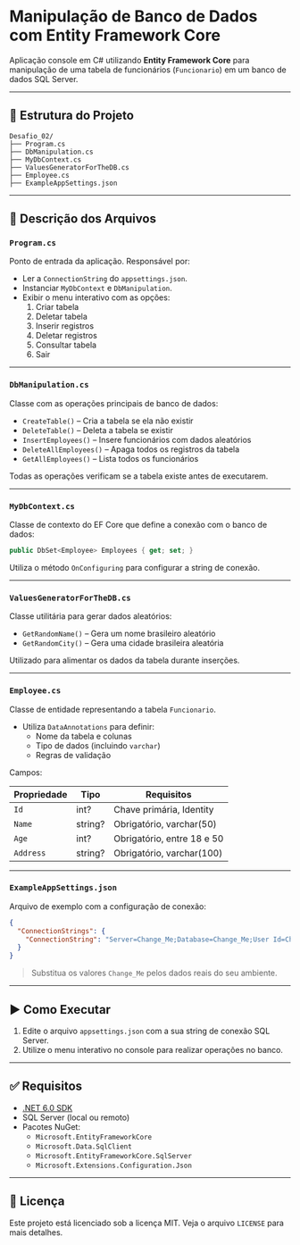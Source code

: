 ﻿# Manipulação de Banco de Dados com Entity Framework Core

Aplicação console em C# utilizando **Entity Framework Core** para manipulação de uma tabela de funcionários (`Funcionario`) em um banco de dados SQL Server.

---

## 📁 Estrutura do Projeto

```
Desafio_02/
├── Program.cs
├── DbManipulation.cs
├── MyDbContext.cs
├── ValuesGeneratorForTheDB.cs
├── Employee.cs
├── ExampleAppSettings.json
```

---

## 📌 Descrição dos Arquivos

### `Program.cs`
Ponto de entrada da aplicação. Responsável por:

- Ler a `ConnectionString` do `appsettings.json`.
- Instanciar `MyDbContext` e `DbManipulation`.
- Exibir o menu interativo com as opções:
  1. Criar tabela  
  2. Deletar tabela  
  3. Inserir registros  
  4. Deletar registros  
  5. Consultar tabela  
  6. Sair  
  
---

### `DbManipulation.cs`
Classe com as operações principais de banco de dados:

- `CreateTable()` – Cria a tabela se ela não existir
- `DeleteTable()` – Deleta a tabela se existir
- `InsertEmployees()` – Insere funcionários com dados aleatórios
- `DeleteAllEmployees()` – Apaga todos os registros da tabela
- `GetAllEmployees()` – Lista todos os funcionários

Todas as operações verificam se a tabela existe antes de executarem.

---

### `MyDbContext.cs`
Classe de contexto do EF Core que define a conexão com o banco de dados:

```csharp
public DbSet<Employee> Employees { get; set; }
```

Utiliza o método `OnConfiguring` para configurar a string de conexão.

---

### `ValuesGeneratorForTheDB.cs`
Classe utilitária para gerar dados aleatórios:

- `GetRandomName()` – Gera um nome brasileiro aleatório
- `GetRandomCity()` – Gera uma cidade brasileira aleatória

Utilizado para alimentar os dados da tabela durante inserções.

---

### `Employee.cs`
Classe de entidade representando a tabela `Funcionario`.

- Utiliza `DataAnnotations` para definir:
  - Nome da tabela e colunas
  - Tipo de dados (incluindo `varchar`)
  - Regras de validação

Campos:

| Propriedade | Tipo         | Requisitos                     |
|-------------|--------------|--------------------------------|
| `Id`        | int?         | Chave primária, Identity       |
| `Name`      | string?      | Obrigatório, varchar(50)       |
| `Age`       | int?         | Obrigatório, entre 18 e 50     |
| `Address`   | string?      | Obrigatório, varchar(100)      |

---

### `ExampleAppSettings.json`
Arquivo de exemplo com a configuração de conexão:

```json
{
  "ConnectionStrings": {
    "ConnectionString": "Server=Change_Me;Database=Change_Me;User Id=Change_Me;Password=Change_Me;TrustServerCertificate=True;"
  }
}
```

> Substitua os valores `Change_Me` pelos dados reais do seu ambiente.

---

## ▶️ Como Executar

1. Edite o arquivo `appsettings.json` com a sua string de conexão SQL Server.
2. Utilize o menu interativo no console para realizar operações no banco.

---

## ✅ Requisitos

- [.NET 6.0 SDK](https://dotnet.microsoft.com/download)
- SQL Server (local ou remoto)
- Pacotes NuGet:
  - `Microsoft.EntityFrameworkCore`
  - `Microsoft.Data.SqlClient`
  - `Microsoft.EntityFrameworkCore.SqlServer`
  - `Microsoft.Extensions.Configuration.Json`

---

## 📄 Licença

Este projeto está licenciado sob a licença MIT. Veja o arquivo `LICENSE` para mais detalhes.